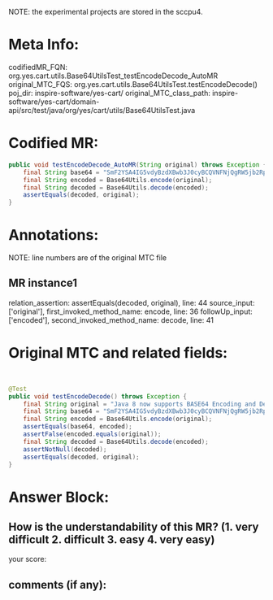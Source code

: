 NOTE: the experimental projects are stored in the sccpu4.

# Meta Info:
codifiedMR_FQN:
org.yes.cart.utils.Base64UtilsTest_testEncodeDecode_AutoMR
original_MTC_FQS:
org.yes.cart.utils.Base64UtilsTest.testEncodeDecode()
poj_dir:
inspire-software/yes-cart/
original_MTC_class_path:
inspire-software/yes-cart/domain-api/src/test/java/org/yes/cart/utils/Base64UtilsTest.java

# Codified MR:
```java
public void testEncodeDecode_AutoMR(String original) throws Exception {
    final String base64 = "SmF2YSA4IG5vdyBzdXBwb3J0cyBCQVNFNjQgRW5jb2RpbmcgYW5kIERlY29kaW5nLiBXaHkgYXJlIHdlIGV2ZW4gd3JpdGluZyB0aGlzPyBBaCwgSmF2YSA3";
    final String encoded = Base64Utils.encode(original);
    final String decoded = Base64Utils.decode(encoded);
    assertEquals(decoded, original);
}
```

# Annotations:
NOTE: line numbers are of the original MTC file
## MR instance1
relation_assertion: assertEquals(decoded, original), line: 44 
source_input: ['original'], first_invoked_method_name: encode, line: 36 
followUp_input: ['encoded'], second_invoked_method_name: decode, line: 41 


# Original MTC and related fields:
```java


@Test
public void testEncodeDecode() throws Exception {
    final String original = "Java 8 now supports BASE64 Encoding and Decoding. Why are we even writing this? Ah, Java 7";
    final String base64 = "SmF2YSA4IG5vdyBzdXBwb3J0cyBCQVNFNjQgRW5jb2RpbmcgYW5kIERlY29kaW5nLiBXaHkgYXJlIHdlIGV2ZW4gd3JpdGluZyB0aGlzPyBBaCwgSmF2YSA3";
    final String encoded = Base64Utils.encode(original);
    assertEquals(base64, encoded);
    assertFalse(encoded.equals(original));
    final String decoded = Base64Utils.decode(encoded);
    assertNotNull(decoded);
    assertEquals(decoded, original);
}

```


# Answer Block: 
## How is the understandability of this MR? (1. very difficult 2. difficult 3. easy 4. very easy)
your score: 
## comments (if any): 
```txt

```